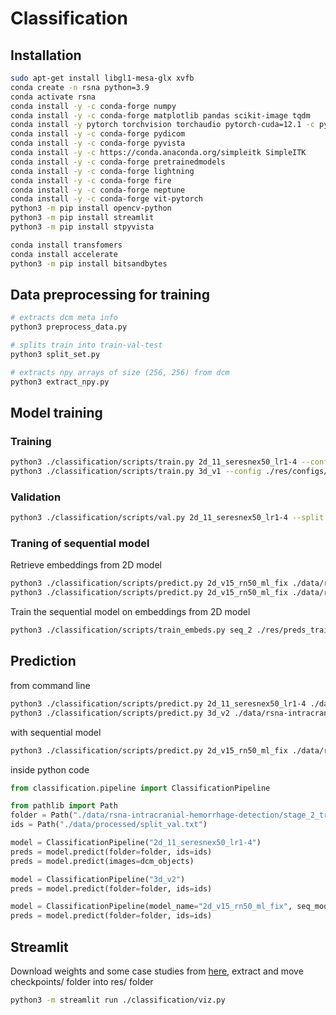 
# Classification

## Installation

```bash
sudo apt-get install libgl1-mesa-glx xvfb
conda create -n rsna python=3.9
conda activate rsna
conda install -y -c conda-forge numpy
conda install -y -c conda-forge matplotlib pandas scikit-image tqdm
conda install -y pytorch torchvision torchaudio pytorch-cuda=12.1 -c pytorch -c nvidia
conda install -y -c conda-forge pydicom
conda install -y -c conda-forge pyvista
conda install -y -c https://conda.anaconda.org/simpleitk SimpleITK
conda install -y -c conda-forge pretrainedmodels
conda install -y -c conda-forge lightning
conda install -y -c conda-forge fire
conda install -y -c conda-forge neptune
conda install -y -c conda-forge vit-pytorch
python3 -m pip install opencv-python
python3 -m pip install streamlit
python3 -m pip install stpyvista

conda install transfomers
conda install accelerate
python3 -m pip install bitsandbytes
```

## Data preprocessing for training

```bash
# extracts dcm meta info
python3 preprocess_data.py

# splits train into train-val-test
python3 split_set.py

# extracts npy arrays of size (256, 256) from dcm
python3 extract_npy.py
```


## Model training

### Training

```bash
python3 ./classification/scripts/train.py 2d_11_seresnex50_lr1-4 --config ./res/configs/2d_multichannel.json
python3 ./classification/scripts/train.py 3d_v1 --config ./res/configs/3d.json
```

### Validation

```bash
python3 ./classification/scripts/val.py 2d_11_seresnex50_lr1-4 --split val test
```

### Traning of sequential model

Retrieve embeddings from 2D model
```bash
python3 ./classification/scripts/predict.py 2d_v15_rn50_ml_fix ./data/rsna-intracranial-hemorrhage-detection/stage_2_train ./res/preds_train_0.pkl --ids ./data/processed/split_train.txt --get_embeddings
python3 ./classification/scripts/predict.py 2d_v15_rn50_ml_fix ./data/rsna-intracranial-hemorrhage-detection/stage_2_train ./res/preds_val_0.pkl --ids ./data/processed/split_val.txt --get_embeddings
```

Train the sequential model on embeddings from 2D model
```bash
python3 ./classification/scripts/train_embeds.py seq_2 ./res/preds_train_0.pkl ./res/preds_val_0.pkl
```


## Prediction

from command line
```bash
python3 ./classification/scripts/predict.py 2d_11_seresnex50_lr1-4 ./data/rsna-intracranial-hemorrhage-detection/stage_2_train ./res/preds_2_val.pkl --ids ./data/processed/split_val.txt
python3 ./classification/scripts/predict.py 3d_v2 ./data/rsna-intracranial-hemorrhage-detection/stage_2_train ./res/preds_3_val.pkl --ids ./data/processed/split_val.txt
```
with sequential model
```bash
python3 ./classification/scripts/predict.py 2d_v15_rn50_ml_fix ./data/rsna/intracranial-hemorrhage-detection/stage_2_train ./res/preds_test_seq_0.pkl --ids ./data/processed/split_test.txt --seq_model_name seq_2
``` 

inside python code
```python
from classification.pipeline import ClassificationPipeline

from pathlib import Path
folder = Path("./data/rsna-intracranial-hemorrhage-detection/stage_2_train")
ids = Path("./data/processed/split_val.txt")

model = ClassificationPipeline("2d_11_seresnex50_lr1-4")
preds = model.predict(folder=folder, ids=ids)
preds = model.predict(images=dcm_objects)

model = ClassificationPipeline("3d_v2")
preds = model.predict(folder=folder, ids=ids)

model = ClassificationPipeline(model_name="2d_v15_rn50_ml_fix", seq_model_name="seq_2")
preds = model.predict(folder=folder, ids=ids)
```

## Streamlit

Download weights and some case studies from [here](https://drive.google.com/file/d/1SiKU7ZlkMnycoyR1-viPndshfs0LeAKC/view?usp=drive_link),
extract and move checkpoints/ folder into res/ folder


```bash
python3 -m streamlit run ./classification/viz.py
```